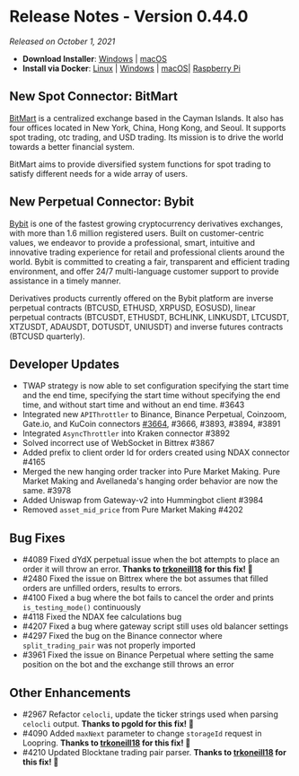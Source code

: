 # Release Notes - Version 0.44.0

*Released on October 1, 2021*

- **Download Installer**: [Windows](https://dist.hummingbot.io/hummingbot_v0.44.0_setup.exe) | [macOS](https://dist.hummingbot.io/hummingbot_v0.44.0.dmg)
- **Install via Docker**: [Linux](/installation/docker/#linuxubuntu) | [Windows](/installation/docker/#windows) | [macOS](/installation/docker/#macos)| [Raspberry Pi](/installation/raspberry-pi/#install-via-docker)

## New Spot Connector: BitMart

[BitMart](https://www.bitmart.com/) is a centralized exchange based in the Cayman Islands. It also has four offices located in New York, China, Hong Kong, and Seoul. It supports spot trading, otc trading, and USD trading. Its mission is to drive the world towards a better financial system.

BitMart aims to provide diversified system functions for spot trading to satisfy different needs for a wide array of users.

## New Perpetual Connector: Bybit

[Bybit](http://www.bybit.com/) is one of the fastest growing cryptocurrency derivatives exchanges, with more than 1.6 million registered users. Built on customer-centric values, we endeavor to provide a professional, smart, intuitive and innovative trading experience for retail and professional clients around the world. Bybit is committed to creating a fair, transparent and efficient trading environment, and offer 24/7 multi-language customer support to provide assistance in a timely manner.

Derivatives products currently offered on the Bybit platform are inverse perpetual contracts (BTCUSD, ETHUSD, XRPUSD, EOSUSD), linear perpetual contracts (BTCUSDT, ETHUSDT, BCHLINK, LINKUSDT, LTCUSDT, XTZUSDT, ADAUSDT, DOTUSDT, UNIUSDT) and inverse futures contracts (BTCUSD quarterly).

## Developer Updates

- TWAP strategy is now able to set configuration specifying the start time and the end time, specifying the start time without specifying the end time, and without start time and without an end time. #3643
- Integrated new `APIThrottler` to Binance, Binance Perpetual, Coinzoom, Gate.io, and KuCoin connectors [#3664](https://github.com/hummingbot/hummingbot/issues/3643), #3666, #3893, #3894, #3891
- Integrated `AsyncThrottler` into Kraken connector #3892
- Solved incorrect use of WebSocket in Bittrex #3867
- Added prefix to client order Id for orders created using NDAX connector #4165
- Merged the new hanging order tracker into Pure Market Making. Pure Market Making and Avellaneda's hanging order behavior are now the same. #3978
- Added Uniswap from Gateway-v2 into Hummingbot client #3984
- Removed `asset_mid_price` from Pure Market Making #4202

## Bug Fixes

- #4089 Fixed dYdX perpetual issue when the bot attempts to place an order it will throw an error. **Thanks to [trkoneill18](https://github.com/trkoneill18) for this fix! 🙏**
- #2480 Fixed the issue on Bittrex where the bot assumes that filled orders are unfilled orders, results to errors.
- #4100 Fixed a bug where the bot fails to cancel the order and prints `is_testing_mode()` continuously
- #4118 Fixed the NDAX fee calculations bug
- #4207 Fixed a bug where gateway script still uses old balancer settings
- #4297 Fixed the bug on the Binance connector where `split_trading_pair` was not properly imported
- #3961 Fixed the issue on Binance Perpetual where setting the same position on the bot and the exchange still throws an error

## Other Enhancements

- #2967 Refactor `celocli`, update the ticker strings used when parsing `celocli` output. **Thanks to pgold for this fix! 🙏**
- #4090 Added `maxNext` parameter to change `storageId` request in Loopring. **Thanks to [trkoneill18](https://github.com/trkoneill18) for this fix! 🙏**
- #4210 Updated Blocktane trading pair parser. **Thanks to [trkoneill18](https://github.com/trkoneill18) for this fix! 🙏**
